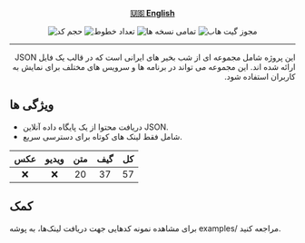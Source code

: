 <div align="center">

[**🇺🇸 English**](../../README.md)

![حجم کد](https://img.shields.io/github/languages/code-size/robonamari/Good_Night-database?style=flat)
![تعداد خطوط](https://tokei.rs/b1/github/robonamari/Good_Night-database?style=flat)
![تمامی نسخه ها](https://img.shields.io/badge/all%20languages-all%20Versions-blue)
![مجوز گیت هاب](https://img.shields.io/github/license/robonamari/Good_Night-database)

---

</div>

<p dir="rtl">
این پروژه شامل مجموعه ای از شب بخیر های ایرانی است که در قالب یک فایل JSON ارائه شده اند. این مجموعه می تواند در برنامه ها و سرویس های مختلف برای نمایش به کاربران استفاده شود.

## ویژگی ها

- دریافت محتوا از یک پایگاه داده آنلاین JSON.
- شامل فقط لینک های کوتاه برای دسترسی سریع.

| عکس | ویدیو | متن | گیف | کل  |
| :-: | :---: | :-: | :-: | :-: |
| :x: |  :x:  | 20  | 37  | 57  |

## کمک

برای مشاهده نمونه کدهایی جهت دریافت لینک‌ها، به پوشه examples/ مراجعه کنید.

</p>
